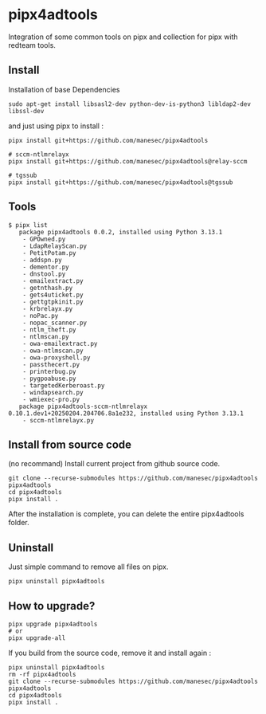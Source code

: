 # pipx4adtools
Integration of some common tools on pipx and collection for pipx with redteam tools.

## Install

Installation of base Dependencies

```
sudo apt-get install libsasl2-dev python-dev-is-python3 libldap2-dev libssl-dev
```

and just using pipx to install :

```
pipx install git+https://github.com/manesec/pipx4adtools

# sccm-ntlmrelayx
pipx install git+https://github.com/manesec/pipx4adtools@relay-sccm

# tgssub
pipx install git+https://github.com/manesec/pipx4adtools@tgssub
```

## Tools

```
$ pipx list
   package pipx4adtools 0.0.2, installed using Python 3.13.1
    - GPOwned.py
    - LdapRelayScan.py
    - PetitPotam.py
    - addspn.py
    - dementor.py
    - dnstool.py
    - emailextract.py
    - getnthash.py
    - gets4uticket.py
    - gettgtpkinit.py
    - krbrelayx.py
    - noPac.py
    - nopac_scanner.py
    - ntlm_theft.py
    - ntlmscan.py
    - owa-emailextract.py
    - owa-ntlmscan.py
    - owa-proxyshell.py
    - passthecert.py
    - printerbug.py
    - pygpoabuse.py
    - targetedKerberoast.py
    - windapsearch.py
    - wmiexec-pro.py
   package pipx4adtools-sccm-ntlmrelayx 0.10.1.dev1+20250204.204706.8a1e232, installed using Python 3.13.1
    - sccm-ntlmrelayx.py
```

## Install from source code 

(no recommand) Install current project from github source code.

```
git clone --recurse-submodules https://github.com/manesec/pipx4adtools pipx4adtools
cd pipx4adtools
pipx install .
```

After the installation is complete, you can delete the entire pipx4adtools folder.

## Uninstall

Just simple command to remove all files on pipx.

```
pipx uninstall pipx4adtools
```


## How to upgrade?


```
pipx upgrade pipx4adtools
# or
pipx upgrade-all
```

If you build from the source code, remove it and install again :

```
pipx uninstall pipx4adtools
rm -rf pipx4adtools
git clone --recurse-submodules https://github.com/manesec/pipx4adtools pipx4adtools
cd pipx4adtools
pipx install .
```
